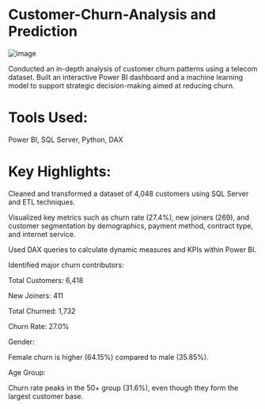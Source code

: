 # Customer-Churn-Analysis and Prediction
![image](https://github.com/user-attachments/assets/702078ac-19fc-4385-85db-001183a18de5)

Conducted an in-depth analysis of customer churn patterns using a telecom dataset. 
Built an interactive Power BI dashboard and a machine learning model to support strategic decision-making aimed at reducing churn.


# Tools Used: 
Power BI, SQL Server, Python, DAX

# Key Highlights:

Cleaned and transformed a dataset of 4,048 customers using SQL Server and ETL techniques.

Visualized key metrics such as churn rate (27.4%), new joiners (269), and customer segmentation by demographics, payment method, contract type, and internet service.

Used DAX queries to calculate dynamic measures and KPIs within Power BI.

Identified major churn contributors:

Total Customers: 6,418

New Joiners: 411

Total Churned: 1,732

Churn Rate: 27.0%

Gender:

Female churn is higher (64.15%) compared to male (35.85%).

Age Group:

Churn rate peaks in the 50+ group (31.6%), even though they form the largest customer base.






